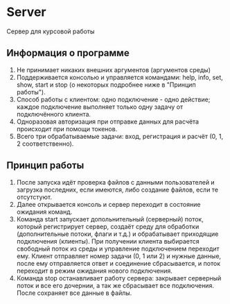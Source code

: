 # Server
Сервер для курсовой работы

## Информация о программе
1. Не принимает никаких внешних аргументов (аргументов среды)
2. Поддерживается консолью и управляется командами: help, info, set, show, start и stop (о некоторых подробнее ниже в "Принцип работы").
3. Способ работы с клиентом: одно подключение - одно действие; каждое подключение выполняет только одну задачу от подключённого клиента.
4. Одноразовая авторизация при отправке данных для расчёта происходит при помощи токенов.
5. Всего три обрабатываемые задачи: вход, регистрация и расчёт (0, 1, 2 соответственно).

## Принцип работы
1. После запуска идёт проверка файлов с данными пользователей и загрузка последних, если имеются, либо создание файлов, если те отсутстуют.
2. Далее открывается консоль и сервер переходит в состояние ожидания команд.
3. Команда start запускает допольнительный (серверный) поток, который регистрирует сервер, создаёт 
среду для обработки (дополнительные потоки, флаги и т.д.) и обрабатывает приходящие подключения (клиенты). 
При получении клиента выбирается свободный поток из среды и управление подключением переходит ему. 
Клиент отправляет номер задачи (0, 1 или 2) и нужные данные, после ему отправляется ответ и соединение сбрасывается, 
и поток переходит в режим ожидания нового подключения.
4. Команда stop останавливает работу сервера: закрывает серверный поток и все его дочернии, а так же сбрасывает все подключения.
После сохраняет все данные в файлы.
